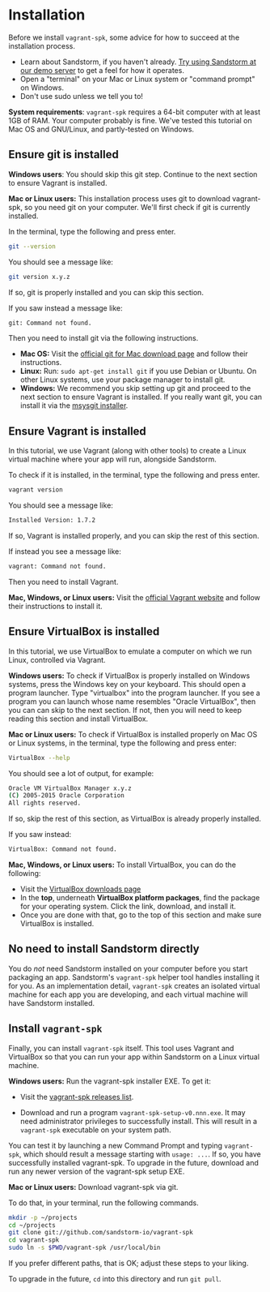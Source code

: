 # Installation

Before we install `vagrant-spk`, some advice for how to succeed at the
installation process.

* Learn about Sandstorm, if you haven't already. [Try using Sandstorm at our demo server](https://demo.sandstorm.io) to get a feel for how it operates.
* Open a "terminal" on your Mac or Linux system or "command prompt" on Windows.
* Don't use sudo unless we tell you to!

**System requirements**: `vagrant-spk` requires a 64-bit computer with
at least 1GB of RAM. Your computer probably is fine. We've tested this
tutorial on Mac OS and GNU/Linux, and partly-tested on Windows.

## Ensure git is installed

**Windows users**: You should skip this git step. Continue to the next section to ensure Vagrant is
installed.

**Mac or Linux users:** This installation process uses git to download vagrant-spk, so you need git
on your computer. We'll first check if git is currently installed.

In the terminal, type the following and press enter.

```bash
git --version
```

You should see a message like:

```bash
git version x.y.z
```

If so, git is properly installed and you can skip this section.

If you saw instead a message like:

```bash
git: Command not found.
```

Then you need to install git via the following instructions.

* **Mac OS:** Visit the [official git for Mac download page](https://git-scm.com/download/mac) and
  follow their instructions.
* **Linux:** Run: `sudo apt-get install git` if you use Debian or Ubuntu. On other Linux systems, use
  your package manager to install git.
* **Windows:** We recommend you skip setting up git and proceed to the next section to ensure
  Vagrant is installed. If you really want git, you can install it via the [msysgit
  installer](https://msysgit.github.io/).

## Ensure Vagrant is installed

In this tutorial, we use Vagrant (along with other tools) to create a Linux
virtual machine where your app will run, alongside Sandstorm.

To check if it is installed, in the terminal, type the following and press enter.

```bash
vagrant version
```

You should see a message like:

```bash
Installed Version: 1.7.2
```

If so, Vagrant is installed properly, and you can skip the rest of this section.

If instead you see a message like:

```bash
vagrant: Command not found.
```

Then you need to install Vagrant.

**Mac, Windows, or Linux users:** Visit the [official Vagrant website](http://vagrantup.com/) and
follow their instructions to install it.

## Ensure VirtualBox is installed

In this tutorial, we use VirtualBox to emulate a computer on which we run Linux, controlled via
Vagrant.

**Windows users:** To check if VirtualBox is properly installed on Windows systems, press the
Windows key on your keyboard. This should open a program launcher. Type "virtualbox" into the
program launcher. If you see a program you can launch whose name resembles "Oracle VirtualBox", then
you can can skip to the next section. If not, then you will need to keep reading this section and
install VirtualBox.

**Mac or Linux users:** To check if VirtualBox is installed properly on Mac OS or Linux systems,
in the terminal, type the following and press enter:

```bash
VirtualBox --help
```

You should see a lot of output, for example:

```bash
Oracle VM VirtualBox Manager x.y.z
(C) 2005-2015 Oracle Corporation
All rights reserved.
```

If so, skip the rest of this section, as VirtualBox is already properly installed.

If you saw instead:

```bash
VirtualBox: Command not found.
```

**Mac, Windows, or Linux users:** To install VirtualBox, you can do the following:

* Visit the [VirtualBox downloads page](https://www.virtualbox.org/wiki/Downloads)
* In the **top**, underneath **VirtualBox platform packages**, find the package for your operating system. Click the link, download, and install it.
* Once you are done with that, go to the top of this section and make sure VirtualBox is installed.

## No need to install Sandstorm directly

You do _not_ need Sandstorm installed on your computer before you start packaging an
app. Sandstorm's `vagrant-spk` helper tool handles installing it for you. As an implementation
detail, `vagrant-spk` creates an isolated virtual machine for each app you are developing, and each
virtual machine will have Sandstorm installed.

## Install `vagrant-spk`

Finally, you can install `vagrant-spk` itself. This tool uses Vagrant
and VirtualBox so that you can run your app within Sandstorm on a
Linux virtual machine.

**Windows users:** Run the vagrant-spk installer EXE. To get it:

- Visit the [vagrant-spk releases list](https://github.com/sandstorm-io/vagrant-spk/releases).

- Download and run a program `vagrant-spk-setup-v0.nnn.exe`. It may need administrator privileges to
  successfully install.  This will result in a `vagrant-spk` executable on your system path.

You can test it by launching a new Command Prompt and typing `vagrant-spk`, which should result a
message starting with `usage: ...`. If so, you have successfully installed vagrant-spk. To upgrade
in the future, download and run any newer version of the vagrant-spk setup EXE.

**Mac or Linux users:** Download vagrant-spk via git.

To do that, in your terminal, run the following commands.

```bash
mkdir -p ~/projects
cd ~/projects
git clone git://github.com/sandstorm-io/vagrant-spk
cd vagrant-spk
sudo ln -s $PWD/vagrant-spk /usr/local/bin
```

If you prefer different paths, that is OK; adjust these steps to your liking.

To upgrade in the future, `cd` into this directory and run `git pull`.
